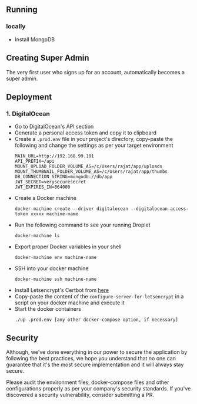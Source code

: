 ## Running
### locally
- Install MongoDB

## Creating Super Admin
The very first user who signs up for an account, automatically becomes a super admin.

## Deployment

### 1. DigitalOcean
- Go to DigitalOcean's API section
- Generate a personal access token and copy it to clipboard
- Create a `.prod.env` file in your project's directory, copy-paste the following and change the settings as per your target environment
  ```
  MAIN_URL=http://192.168.99.101
  API_PREFIX=/api
  MOUNT_UPLOAD_FOLDER_VOLUME_AS=/c/Users/rajat/app/uploads
  MOUNT_THUMBNAIL_FOLDER_VOLUME_AS=/c/Users/rajat/app/thumbs
  DB_CONNECTION_STRING=mongodb://db/app
  JWT_SECRET=verysecuresecret
  JWT_EXPIRES_IN=864000
  ```
- Create a Docker machine
  ```
  docker-machine create --driver digitalocean --digitalocean-access-token xxxxx machine-name
  ```
- Run the following command to see your running Droplet
  ```
  docker-machine ls
  ```
- Export proper Docker variables in your shell
  ```
  docker-machine env machine-name
  ```
- SSH into your docker machine
  ```
  docker-machine ssh machine-name
  ```
- Install Letsencrypt's Certbot from [here](https://certbot.eff.org/lets-encrypt/ubuntuxenial-haproxy)
- Copy-paste the content of the `configure-server-for-letsencrypt` in a script on your docker machine and execute it
- Start the docker containers
  ```    
  ./up .prod.env [any other docker-compose option, if necessary]
  ```

## Security
Although, we've done everything in our power to secure the application by following the best practices, we hope you understand that no one can guarantee that it's the most secure implementation and it will always stay secure. 

Please audit the environment files, docker-compose files and other configurations properly as per your company's security standards. If you've discovered a security vulnerability, consider submitting a PR.